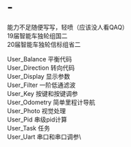 # -
能力不足随便写写，轻喷（应该没人看QAQ）\
19届智能车独轮组国二\
20届智能车独轮信标组省二

User_Balance       平衡代码\
User_Direction     转向代码\
User_Display       显示参数\
User_Filter        一阶低通滤波\
User_Key           按键和按键调参\
User_Odometry      简单里程计导航\
User_Photo         视觉处理\
User_Pid           串级pid计算\
User_Task 	       任务\
User_Uart          串口和串口调参\
